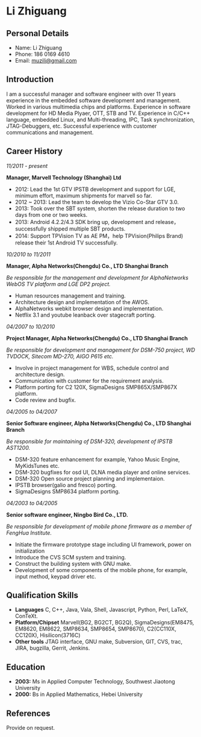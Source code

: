 Li Zhiguang
===========

Personal Details
----------------

* Name: Li Zhiguang
* Phone: 186 0169 4610
* Email: muzili@gmail.com

Introduction
------------

I am a successful manager and software engineer with over 11 years experience in the embedded software development and management. Worked in various multimedia chips and platforms. Experience in software development for HD Media Plyaer, OTT, STB and TV. Experience in C/C++ language, embedded Linux, and Multi-threading, IPC, Task synchronization, JTAG-Debuggers, etc. Successful experience with customer communications and management.

Career History
--------------
*11/2011 - present*

**Manager, Marvell Technology (Shanghai) Ltd**

* 2012: Lead the 1st GTV IPSTB development and support for LGE, minimum effort, maximum shipments for marvell so far.
* 2012 ~ 2013: Lead the team to develop the Vizio Co-Star GTV 3.0.
* 2013: Took over the SBT system, shorten the release duration to two days from one or two weeks.
* 2013: Android 4.2.2/4.3 SDK bring up, development and release，successfully shipped multiple SBT products.
* 2014: Support TPVision TV as AE PM，help TPVision(Philips Brand) release their 1st Android TV successfully.

*10/2010 to 11/2011*

**Manager, Alpha Networks(Chengdu) Co., LTD Shanghai Branch**

*Be responsible for the management and development for AlphaNetworks WebOS TV platform and LGE DP2 project.*

* Human resources management and training.
* Architecture design and implementation of the AWOS.
* AlphaNetworks webkit browser design and implementation.
* Netflix 3.1 and youtube leanback over stagecraft porting.

*04/2007 to 10/2010*

**Project Manager, Alpha Networks(Chengdu) Co., LTD Shanghai Branch**

*Be responsible for development and management for DSM-750 project, WD TVDOCK, Sitecom MD-270, AIGO P615 etc.*

* Involve in project management for WBS, schedule control and architecture design.
* Communication with customer for the requirement analysis.
* Platform porting for C2 120X, SigmaDesigns SMP865X/SMP867X platform.
* Code review and bugfix.

*04/2005 to 04/2007*

**Senior Software engineer, Alpha Networks(Chengdu) Co., LTD Shanghai Branch**

*Be responsible for maintaining of DSM-320, development of IPSTB AST1200.*

* DSM-320 feature enhancement for example, Yahoo Music Engine, MyKidsTunes etc.
* DSM-320 bugfixes for osd UI, DLNA media player and online services.
* DSM-320 Open source project planning and implementaion.
* IPSTB browser(galio and fresco) porting.
* SigmaDesigns SMP8634 platform porting.

*04/2003 to 04/2005*

**Senior software engineer, Ningbo Bird Co., LTD.**

*Be responsible for development of mobile phone firmware as a member of FengHua Institute.*

* Initiate the firmware prototype stage including UI framework, power on initialization
* Introduce the CVS SCM system and training.
* Construct the building system with GNU make.
* Development of some components of the mobile phone, for example, input method, keypad driver etc.

Qualification Skills
--------------------

* **Languages** C, C++, Java, Vala, Shell, Javascript, Python, Perl, LaTeX, ConTeXt.
* **Platform/Chipset** Marvell(BG2, BG2CT, BG2Q), SigmaDesigns(EM8475, EM8620, EM8622, SMP8634, SMP8654, SMP8670), C2(CC110X, CC120X), Hisilicon(3716C)
* **Other tools** JTAG interface, GNU make, Subversion, GIT, CVS, trac, JIRA, bugzilla, Gerrit, Jenkins.

Education
---------

* **2003:** Ms in Applied Computer Technology, Southwest Jiaotong University
* **2000:** Bs in Applied Mathematics, Hebei University

References
----------

Provide on request.
















